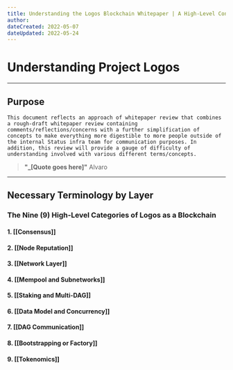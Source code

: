 ```yaml
---
title: Understanding the Logos Blockchain Whitepaper | A High-Level Conceptual Review of the Logos Blockchain
author: 
dateCreated: 2022-05-07
dateUpdated: 2022-05-24
---
```


# Understanding Project Logos
---

## **Purpose**
```
This document reflects an approach of whitepaper review that combines a rough-draft whitepaper review containing comments/reflections/concerns with a further simplification of concepts to make everything more digestible to more people outside of the internal Status infra team for communication purposes. In addition, this review will provide a gauge of difficulty of understanding involved with various different terms/concepts.
```

>**"_[Quote goes here]"**
Alvaro 

---

## Necessary Terminology by Layer

### The Nine (9) High-Level Categories of Logos as a Blockchain

#### 1. [[Consensus]]
#### 2. [[Node Reputation]]
#### 3. [[Network Layer]]
#### 4. [[Mempool and Subnetworks]]
#### 5. [[Staking and Multi-DAG]]
#### 6. [[Data Model and Concurrency]]
#### 7. [[DAG Communication]]
#### 8. [[Bootstrapping or Factory]]
#### 9. [[Tokenomics]]
